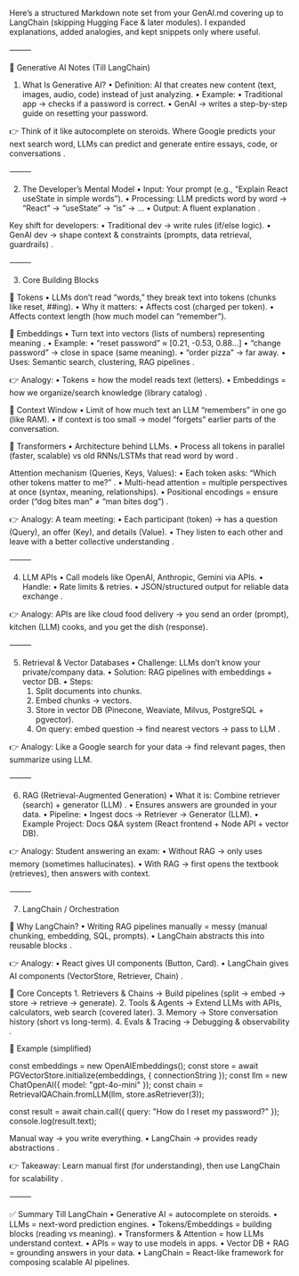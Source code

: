 Here’s a structured Markdown note set from your GenAI.md covering up to LangChain (skipping Hugging Face & later modules). I expanded explanations, added analogies, and kept snippets only where useful.

⸻

📝 Generative AI Notes (Till LangChain)

1. What Is Generative AI?
	•	Definition: AI that creates new content (text, images, audio, code) instead of just analyzing.
	•	Example:
	•	Traditional app → checks if a password is correct.
	•	GenAI → writes a step-by-step guide on resetting your password.

👉 Think of it like autocomplete on steroids. Where Google predicts your next search word, LLMs can predict and generate entire essays, code, or conversations .

⸻

2. The Developer’s Mental Model
	•	Input: Your prompt (e.g., “Explain React useState in simple words”).
	•	Processing: LLM predicts word by word → “React” → “useState” → “is” → …
	•	Output: A fluent explanation .

Key shift for developers:
	•	Traditional dev → write rules (if/else logic).
	•	GenAI dev → shape context & constraints (prompts, data retrieval, guardrails) .

⸻

3. Core Building Blocks

🔹 Tokens
	•	LLMs don’t read “words,” they break text into tokens (chunks like reset, ##ing).
	•	Why it matters:
	•	Affects cost (charged per token).
	•	Affects context length (how much model can “remember”).

🔹 Embeddings
	•	Turn text into vectors (lists of numbers) representing meaning .
	•	Example:
	•	“reset password” ≈ [0.21, -0.53, 0.88...]
	•	“change password” → close in space (same meaning).
	•	“order pizza” → far away.
	•	Uses: Semantic search, clustering, RAG pipelines .

👉 Analogy:
	•	Tokens = how the model reads text (letters).
	•	Embeddings = how we organize/search knowledge (library catalog) .

🔹 Context Window
	•	Limit of how much text an LLM “remembers” in one go (like RAM).
	•	If context is too small → model “forgets” earlier parts of the conversation.

🔹 Transformers
	•	Architecture behind LLMs.
	•	Process all tokens in parallel (faster, scalable) vs old RNNs/LSTMs that read word by word .

Attention mechanism (Queries, Keys, Values):
	•	Each token asks: “Which other tokens matter to me?” .
	•	Multi-head attention = multiple perspectives at once (syntax, meaning, relationships).
	•	Positional encodings = ensure order (“dog bites man” ≠ “man bites dog”) .

👉 Analogy: A team meeting:
	•	Each participant (token) → has a question (Query), an offer (Key), and details (Value).
	•	They listen to each other and leave with a better collective understanding .

⸻

4. LLM APIs
	•	Call models like OpenAI, Anthropic, Gemini via APIs.
	•	Handle:
	•	Rate limits & retries.
	•	JSON/structured output for reliable data exchange .

👉 Analogy: APIs are like cloud food delivery → you send an order (prompt), kitchen (LLM) cooks, and you get the dish (response).

⸻

5. Retrieval & Vector Databases
	•	Challenge: LLMs don’t know your private/company data.
	•	Solution: RAG pipelines with embeddings + vector DB.
	•	Steps:
	1.	Split documents into chunks.
	2.	Embed chunks → vectors.
	3.	Store in vector DB (Pinecone, Weaviate, Milvus, PostgreSQL + pgvector).
	4.	On query: embed question → find nearest vectors → pass to LLM .

👉 Analogy: Like a Google search for your data → find relevant pages, then summarize using LLM.

⸻

6. RAG (Retrieval-Augmented Generation)
	•	What it is: Combine retriever (search) + generator (LLM) .
	•	Ensures answers are grounded in your data.
	•	Pipeline:
	•	Ingest docs → Retriever → Generator (LLM).
	•	Example Project: Docs Q&A system (React frontend + Node API + vector DB).

👉 Analogy: Student answering an exam:
	•	Without RAG → only uses memory (sometimes hallucinates).
	•	With RAG → first opens the textbook (retrieves), then answers with context.

⸻

7. LangChain / Orchestration

🔹 Why LangChain?
	•	Writing RAG pipelines manually = messy (manual chunking, embedding, SQL, prompts).
	•	LangChain abstracts this into reusable blocks .

👉 Analogy:
	•	React gives UI components (Button, Card).
	•	LangChain gives AI components (VectorStore, Retriever, Chain) .

🔹 Core Concepts
	1.	Retrievers & Chains → Build pipelines (split → embed → store → retrieve → generate).
	2.	Tools & Agents → Extend LLMs with APIs, calculators, web search (covered later).
	3.	Memory → Store conversation history (short vs long-term).
	4.	Evals & Tracing → Debugging & observability .

🔹 Example (simplified)

const embeddings = new OpenAIEmbeddings();
const store = await PGVectorStore.initialize(embeddings, { connectionString });
const llm = new ChatOpenAI({ model: "gpt-4o-mini" });
const chain = RetrievalQAChain.fromLLM(llm, store.asRetriever(3));

const result = await chain.call({ query: "How do I reset my password?" });
console.log(result.text);

Manual way → you write everything.
	•	LangChain → provides ready abstractions .

👉 Takeaway: Learn manual first (for understanding), then use LangChain for scalability .

⸻

✅ Summary Till LangChain
	•	Generative AI = autocomplete on steroids.
	•	LLMs = next-word prediction engines.
	•	Tokens/Embeddings = building blocks (reading vs meaning).
	•	Transformers & Attention = how LLMs understand context.
	•	APIs = way to use models in apps.
	•	Vector DB + RAG = grounding answers in your data.
	•	LangChain = React-like framework for composing scalable AI pipelines.



